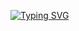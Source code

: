 [![Typing SVG](https://readme-typing-svg.demolab.com?font=Fira+Code&pause=1000&color=F70000&background=FFD3D300&width=435&lines=Tom_Redel%E2%9D%A4%EF%B8%8F)](https://git.io/typing-svg) 
